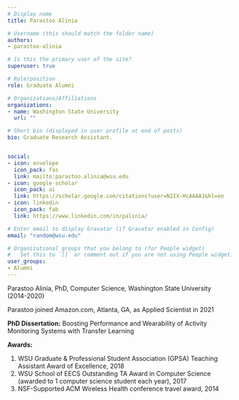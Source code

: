 ```yaml
---
# Display name
title: Parastoo Alinia

# Username (this should match the folder name)
authors:
- parastoo-alinia

# Is this the primary user of the site?
superuser: true

# Role/position
role: Graduate Alumni

# Organizations/Affiliations
organizations:
- name: Washington State University
  url: ""

# Short bio (displayed in user profile at end of posts)
bio: Graduate Research Assistant.


social:
- icon: envelope
  icon_pack: fas
  link: mailto:parastoo.alinia@wsu.edu
- icon: google-scholar
  icon_pack: ai
  link: https://scholar.google.com/citations?user=N2IX-HcAAAAJ&hl=en
- icon: linkedin
  icon_pack: fab
  link: https://www.linkedin.com/in/palinia/

# Enter email to display Gravatar (if Gravatar enabled in Config)
email: "random@wsu.edu"

# Organizational groups that you belong to (for People widget)
#   Set this to `[]` or comment out if you are not using People widget.
user_groups:
- Alumni
---
```

Parastoo Alinia, PhD, Computer Science, Washington State University (2014-2020)

Parastoo joined Amazon.com, Atlanta, GA, as Applied Scientist in 2021

<strong>PhD Dissertation:</strong> Boosting Performance and Wearability of Activity Monitoring Systems with Transfer Learning

<strong>Awards:</strong>
1. WSU Graduate & Professional Student Association (GPSA) Teaching Assistant Award of Excellence, 2018
2. WSU School of EECS Outstanding TA Award in Computer Science (awarded to 1 computer science student each year), 2017
3. NSF-Supported ACM Wireless Health conference travel award, 2014

